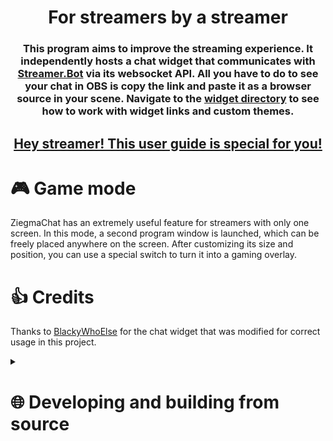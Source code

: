 <h1 align="center">For streamers by a streamer</h1>
<h3 align="center">
This program aims to improve the streaming experience. It independently hosts a chat widget that communicates with 
<a href="https://streamer.bot/">Streamer.Bot</a> via its websocket API. 
All you have to do to see your chat in OBS is copy the link and paste it as a browser source in your scene. 
Navigate to the <a href="widget">widget directory</a> 
to see how to work with widget links and custom themes.
</h3>

<h2 align="center"><a href="USERGUIDE.md">Hey streamer! This user guide is special for you!</a></h2>

# 🎮 Game mode
ZiegmaChat has an extremely useful feature for streamers with only one screen. 
In this mode, a second program window is launched, which can be freely placed anywhere on the screen. 
After customizing its size and position, you can use a special switch to turn it into a gaming overlay.

# 👍 Credits
Thanks to [BlackyWhoElse](https://github.com/BlackyWhoElse/streamer.bot-actions) 
for the chat widget that was modified for correct usage in this project.

<details>
<summary>

# 🌐 Developing and building from source

</summary>

**Clone the project**
```console
git clone https://github.com/TrueZiegmaster/ZiegmaChat  
```
```console
cd ./ZiegmaChat
```

**Install dependencies**
```console
npm install
```

**Install dependencies for WSL**
```console
npm install --platform=win32
```
```console
npm_config_platform=win32 npm install
```

**Test the application**
```console
npm start
```
```console
npm run start
```
```console
npm run wsl
```

**Install electron-packager if missing**
```console
npm install -g electron-packager --save-dev
```

**Building the application**
```console
npm run build-windows
```
```console
npm run build-all
```

**Use electron-packager manually if you need other options.**
```console
electron-packager --help
```
</details>